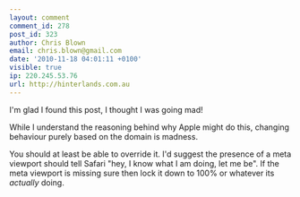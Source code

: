 ```yaml
---
layout: comment
comment_id: 278
post_id: 323
author: Chris Blown
email: chris.blown@gmail.com
date: '2010-11-18 04:01:11 +0100'
visible: true
ip: 220.245.53.76
url: http://hinterlands.com.au
---
```

I'm glad I found this post, I thought I was going mad!

While I understand the reasoning behind why Apple might do this, changing behaviour purely based on the domain is madness.

You should at least be able to override it. I'd suggest the presence of a meta viewport should tell Safari "hey, I know what I am doing, let me be". If the meta viewport is missing sure then lock it down to 100% or whatever its _actually_ doing.
